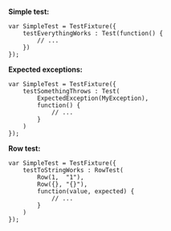 **Simple test:**
```
var SimpleTest = TestFixture({
    testEverythingWorks : Test(function() {
        // ...
    })
});
```

**Expected exceptions:**
```
var SimpleTest = TestFixture({    
    testSomethingThrows : Test(
        ExpectedException(MyException),
        function() {
            // ...
        }
    )
});
```

**Row test:**
```
var SimpleTest = TestFixture({    
    testToStringWorks : RowTest(
        Row(1,  "1"),
        Row({}, "{}"),
        function(value, expected) {
            // ...
        }
    )
});
```